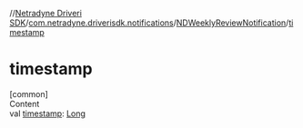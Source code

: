 //[Netradyne Driveri SDK](../../index.md)/[com.netradyne.driverisdk.notifications](../index.md)/[NDWeeklyReviewNotification](index.md)/[timestamp](timestamp.md)



# timestamp  
[common]  
Content  
val [timestamp](timestamp.md): [Long](https://kotlinlang.org/api/latest/jvm/stdlib/kotlin/-long/index.html)  



